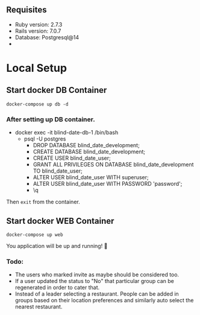 ## Requisites
- Ruby version: 2.7.3
- Rails version: 7.0.7
- Database: Postgresql@14
-
# Local Setup

## Start docker DB Container
`docker-compose up db -d`

### After setting up DB container.
- docker exec -it blind-date-db-1 /bin/bash
  - psql -U postgres
      - DROP DATABASE blind_date_development;
      - CREATE DATABASE blind_date_development;
      - CREATE USER blind_date_user;
      - GRANT ALL PRIVILEGES ON DATABASE blind_date_development TO blind_date_user;
      - ALTER USER blind_date_user WITH superuser;
      - ALTER USER blind_date_user WITH PASSWORD 'password';
      - \q

Then `exit` from the container.

## Start docker WEB Container
`docker-compose up web`

You application will be up and running! :tada:

### Todo:
- The users who marked invite as maybe should be considered too.
- If a user updated the status to "No" that particular group can be regenerated in order to cater that.
- Instead of a leader selecting a restaurant. People can be added in groups based on their location preferences and similarly auto select the nearest restaurant.
